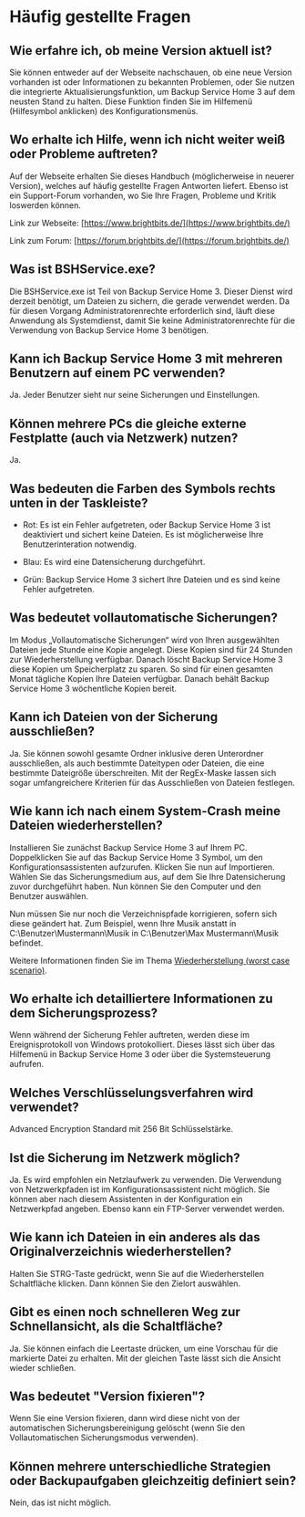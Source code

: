 # Häufig gestellte Fragen

## Wie erfahre ich, ob meine Version aktuell ist?

Sie können entweder auf der Webseite nachschauen, ob eine neue Version vorhanden ist oder Informationen zu bekannten Problemen, oder Sie nutzen die integrierte Aktualisierungsfunktion, um Backup Service Home 3 auf dem neusten Stand zu halten. Diese Funktion finden Sie im Hilfemenü (Hilfesymbol anklicken) des Konfigurationsmenüs.

## Wo erhalte ich Hilfe, wenn ich nicht weiter weiß oder Probleme auftreten?

Auf der Webseite erhalten Sie dieses Handbuch (möglicherweise in neuerer Version), welches auf häufig gestellte Fragen Antworten liefert. Ebenso ist ein Support-Forum vorhanden, wo Sie Ihre Fragen, Probleme und Kritik loswerden können.

Link zur Webseite: [https://www.brightbits.de/](https://www.brightbits.de/)

Link zum Forum: [https://forum.brightbits.de/](https://forum.brightbits.de/)

## Was ist BSHService.exe?

Die BSHService.exe ist Teil von Backup Service Home 3. Dieser Dienst wird derzeit benötigt, um Dateien zu sichern, die gerade verwendet werden. Da für diesen Vorgang Administratorenrechte erforderlich sind, läuft diese Anwendung als Systemdienst, damit Sie keine Administratorenrechte für die Verwendung von Backup Service Home 3 benötigen.

## Kann ich Backup Service Home 3 mit mehreren Benutzern auf einem PC verwenden?

Ja. Jeder Benutzer sieht nur seine Sicherungen und Einstellungen.

## Können mehrere PCs die gleiche externe Festplatte (auch via Netzwerk) nutzen?

Ja.

## Was bedeuten die Farben des Symbols rechts unten in der Taskleiste?

* Rot: Es ist ein Fehler aufgetreten, oder Backup Service Home 3 ist deaktiviert und sichert keine Dateien. Es ist möglicherweise Ihre Benutzerinteration notwendig.

* Blau: Es wird eine Datensicherung durchgeführt.

* Grün: Backup Service Home 3 sichert Ihre Dateien und es sind keine Fehler aufgetreten.

## Was bedeutet vollautomatische Sicherungen?

Im Modus „Vollautomatische Sicherungen“ wird von Ihren ausgewählten Dateien jede Stunde eine Kopie angelegt. Diese Kopien sind für 24 Stunden zur Wiederherstellung verfügbar. Danach löscht Backup Service Home 3 diese Kopien um Speicherplatz zu sparen. So sind für einen gesamten Monat tägliche Kopien Ihre Dateien verfügbar. Danach behält Backup Service Home 3 wöchentliche Kopien bereit.

## Kann ich Dateien von der Sicherung ausschließen?

Ja. Sie können sowohl gesamte Ordner inklusive deren Unterordner ausschließen, als auch bestimmte Dateitypen oder Dateien, die eine bestimmte Dateigröße überschreiten. Mit der RegEx-Maske lassen sich sogar umfangreichere Kriterien für das Ausschließen von Dateien festlegen.

## Wie kann ich nach einem System-Crash meine Dateien wiederherstellen?

Installieren Sie zunächst Backup Service Home 3 auf Ihrem PC. Doppelklicken Sie auf das Backup Service Home 3 Symbol, um den Konfigurationsassistenten aufzurufen. Klicken Sie nun auf Importieren. Wählen Sie das Sicherungsmedium aus, auf dem Sie Ihre Datensicherung zuvor durchgeführt haben. Nun können Sie den Computer und den Benutzer auswählen.

Nun müssen Sie nur noch die Verzeichnispfade korrigieren, sofern sich diese geändert hat. Zum Beispiel, wenn Ihre Musik anstatt in C:\Benutzer\Mustermann\Musik in C:\Benutzer\Max Mustermann\Musik befindet.

Weitere Informationen finden Sie im Thema [Wiederherstellung (worst case scenario)](restore.md).

## Wo erhalte ich detailliertere Informationen zu dem Sicherungsprozess?

Wenn während der Sicherung Fehler auftreten, werden diese im Ereignisprotokoll von Windows protokolliert. Dieses lässt sich über das Hilfemenü in Backup Service Home 3 oder über die Systemsteuerung aufrufen.

## Welches Verschlüsselungsverfahren wird verwendet?

Advanced Encryption Standard mit 256 Bit Schlüsselstärke.

## Ist die Sicherung im Netzwerk möglich?

Ja. Es wird empfohlen ein Netzlaufwerk zu verwenden. Die Verwendung von Netzwerkpfaden ist im Konfigurationsassistent nicht möglich. Sie können aber nach diesem Assistenten in der Konfiguration ein Netzwerkpfad angeben. Ebenso kann ein FTP-Server verwendet werden.

## Wie kann ich Dateien in ein anderes als das Originalverzeichnis wiederherstellen?

Halten Sie STRG-Taste gedrückt, wenn Sie auf die Wiederherstellen Schaltfläche klicken. Dann können Sie den Zielort auswählen.

## Gibt es einen noch schnelleren Weg zur Schnellansicht, als die Schaltfläche?

Ja. Sie können einfach die Leertaste drücken, um eine Vorschau für die markierte Datei zu erhalten. Mit der gleichen Taste lässt sich die Ansicht wieder schließen.

## Was bedeutet "Version fixieren"?

Wenn Sie eine Version fixieren, dann wird diese nicht von der automatischen Sicherungsbereinigung gelöscht (wenn Sie den Vollautomatischen Sicherungsmodus verwenden).

## Können mehrere unterschiedliche Strategien oder Backupaufgaben gleichzeitig definiert sein?

Nein, das ist nicht möglich.
